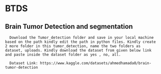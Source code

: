 # BTDS

## Brain Tumor Detection and segmentation
      Download the Tumor_detection folder and save in your local machine based on the path kindly edit the path in python files. Kindly create 2 more folder in this tumor_detection, name the two folders as dataset, uploads. Kindly download the dataset from given below link and paste inside the dataset folder as yes , no, all.
      
      Dataset Link: https://www.kaggle.com/datasets/ahmedhamada0/brain-tumor-detection

